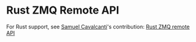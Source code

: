 # Rust ZMQ Remote API

For Rust support, see [Samuel Cavalcanti](https://github.com/samuel-cavalcanti)'s contribution: [Rust ZMQ remote API](https://github.com/samuel-cavalcanti/rust_zmqRemoteApi)
